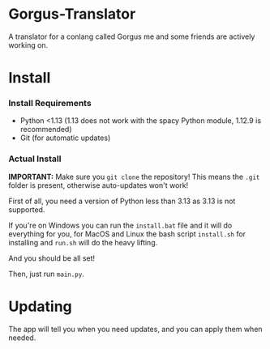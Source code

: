 # Gorgus-Translator
A translator for a conlang called Gorgus me and some friends are actively working on.

# Install

### Install Requirements
- Python <1.13 (1.13 does not work with the spacy Python module, 1.12.9 is recommended)
- Git (for automatic updates)

### Actual Install
**IMPORTANT:** Make sure you `git clone` the repository! This means the `.git` folder is present, otherwise auto-updates won't work!

First of all, you need a version of Python less than 3.13 as 3.13 is not supported.

If you're on Windows you can run the `install.bat` file and it will do everything for you,
for MacOS and Linux the bash script `install.sh` for installing and `run.sh` will do the heavy lifting.

And you should be all set!

Then, just run `main.py`.

# Updating
The app will tell you when you need updates, and you can apply them when needed.